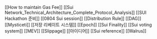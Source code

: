 [[How to maintain Gas Fee]]
[[Sui Network_Technical_Architecture_Complete_Protocol_Analysis]]
[[SUI Hackathon 준비]]
[[0804 Sui session]]
[[Distribution Rule]]
[[DAG]]
[[Mysticeti]]
[[저장 리베이트 시스템]]
[[Epoch]]
[[Sui Finality]]
[[Sui voting system]]
[[MEV]]
[[Slippage]]
[[아이디어]]
[[Sui reference]]
[[Walrus]]
